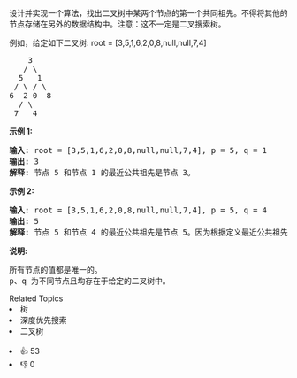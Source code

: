 <p>设计并实现一个算法，找出二叉树中某两个节点的第一个共同祖先。不得将其他的节点存储在另外的数据结构中。注意：这不一定是二叉搜索树。</p>

<p>例如，给定如下二叉树: root = [3,5,1,6,2,0,8,null,null,7,4]</p>

<pre>    3
   / \
  5   1
 / \ / \
6  2 0  8
  / \
 7   4
</pre>

<p><strong>示例 1:</strong></p>

<pre><strong>输入:</strong> root = [3,5,1,6,2,0,8,null,null,7,4], p = 5, q = 1
<strong>输出:</strong> 3
<strong>解释:</strong> 节点 5 和节点 1 的最近公共祖先是节点 3。</pre>

<p><strong>示例 2:</strong></p>

<pre><strong>输入:</strong> root = [3,5,1,6,2,0,8,null,null,7,4], p = 5, q = 4
<strong>输出:</strong> 5
<strong>解释:</strong> 节点 5 和节点 4 的最近公共祖先是节点 5。因为根据定义最近公共祖先节点可以为节点本身。</pre>

<p><strong>说明:</strong></p>

<pre>所有节点的值都是唯一的。
p、q 为不同节点且均存在于给定的二叉树中。</pre>
<div><div>Related Topics</div><div><li>树</li><li>深度优先搜索</li><li>二叉树</li></div></div><br><div><li>👍 53</li><li>👎 0</li></div>